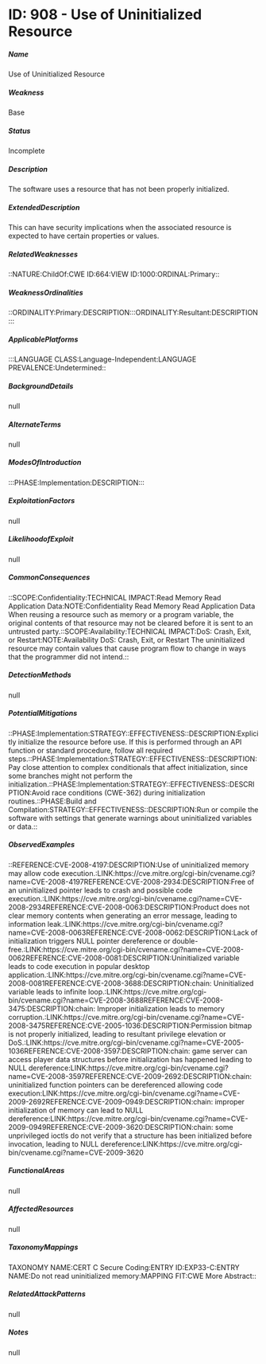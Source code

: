 # ID: 908 - Use of Uninitialized Resource
<h5>Name</h5>Use of Uninitialized Resource
<h5>Weakness</h5>Base
<h5>Status</h5>Incomplete
<h5>Description</h5>The software uses a resource that has not been properly initialized.
<h5>ExtendedDescription</h5>This can have security implications when the associated resource is expected to have certain properties or values.
<h5>RelatedWeaknesses</h5>::NATURE:ChildOf:CWE ID:664:VIEW ID:1000:ORDINAL:Primary::
<h5>WeaknessOrdinalities</h5>::ORDINALITY:Primary:DESCRIPTION:::ORDINALITY:Resultant:DESCRIPTION:::
<h5>ApplicablePlatforms</h5>:::LANGUAGE CLASS:Language-Independent:LANGUAGE PREVALENCE:Undetermined::
<h5>BackgroundDetails</h5>null
<h5>AlternateTerms</h5>null
<h5>ModesOfIntroduction</h5>:::PHASE:Implementation:DESCRIPTION:::
<h5>ExploitationFactors</h5>null
<h5>LikelihoodofExploit</h5>null
<h5>CommonConsequences</h5>::SCOPE:Confidentiality:TECHNICAL IMPACT:Read Memory Read Application Data:NOTE:Confidentiality Read Memory Read Application Data When reusing a resource such as memory or a program variable, the original contents of that resource may not be cleared before it is sent to an untrusted party.::SCOPE:Availability:TECHNICAL IMPACT:DoS: Crash, Exit, or Restart:NOTE:Availability DoS: Crash, Exit, or Restart The uninitialized resource may contain values that cause program flow to change in ways that the programmer did not intend.::
<h5>DetectionMethods</h5>null
<h5>PotentialMitigations</h5>::PHASE:Implementation:STRATEGY::EFFECTIVENESS::DESCRIPTION:Explicitly initialize the resource before use. If this is performed through an API function or standard procedure, follow all required steps.::PHASE:Implementation:STRATEGY::EFFECTIVENESS::DESCRIPTION:Pay close attention to complex conditionals that affect initialization, since some branches might not perform the initialization.::PHASE:Implementation:STRATEGY::EFFECTIVENESS::DESCRIPTION:Avoid race conditions (CWE-362) during initialization routines.::PHASE:Build and Compilation:STRATEGY::EFFECTIVENESS::DESCRIPTION:Run or compile the software with settings that generate warnings about uninitialized variables or data.::
<h5>ObservedExamples</h5>::REFERENCE:CVE-2008-4197:DESCRIPTION:Use of uninitialized memory may allow code execution.:LINK:https://cve.mitre.org/cgi-bin/cvename.cgi?name=CVE-2008-4197REFERENCE:CVE-2008-2934:DESCRIPTION:Free of an uninitialized pointer leads to crash and possible code execution.:LINK:https://cve.mitre.org/cgi-bin/cvename.cgi?name=CVE-2008-2934REFERENCE:CVE-2008-0063:DESCRIPTION:Product does not clear memory contents when generating an error message, leading to information leak.:LINK:https://cve.mitre.org/cgi-bin/cvename.cgi?name=CVE-2008-0063REFERENCE:CVE-2008-0062:DESCRIPTION:Lack of initialization triggers NULL pointer dereference or double-free.:LINK:https://cve.mitre.org/cgi-bin/cvename.cgi?name=CVE-2008-0062REFERENCE:CVE-2008-0081:DESCRIPTION:Uninitialized variable leads to code execution in popular desktop application.:LINK:https://cve.mitre.org/cgi-bin/cvename.cgi?name=CVE-2008-0081REFERENCE:CVE-2008-3688:DESCRIPTION:chain: Uninitialized variable leads to infinite loop.:LINK:https://cve.mitre.org/cgi-bin/cvename.cgi?name=CVE-2008-3688REFERENCE:CVE-2008-3475:DESCRIPTION:chain: Improper initialization leads to memory corruption.:LINK:https://cve.mitre.org/cgi-bin/cvename.cgi?name=CVE-2008-3475REFERENCE:CVE-2005-1036:DESCRIPTION:Permission bitmap is not properly initialized, leading to resultant privilege elevation or DoS.:LINK:https://cve.mitre.org/cgi-bin/cvename.cgi?name=CVE-2005-1036REFERENCE:CVE-2008-3597:DESCRIPTION:chain: game server can access player data structures before initialization has happened leading to NULL dereference:LINK:https://cve.mitre.org/cgi-bin/cvename.cgi?name=CVE-2008-3597REFERENCE:CVE-2009-2692:DESCRIPTION:chain: uninitialized function pointers can be dereferenced allowing code execution:LINK:https://cve.mitre.org/cgi-bin/cvename.cgi?name=CVE-2009-2692REFERENCE:CVE-2009-0949:DESCRIPTION:chain: improper initialization of memory can lead to NULL dereference:LINK:https://cve.mitre.org/cgi-bin/cvename.cgi?name=CVE-2009-0949REFERENCE:CVE-2009-3620:DESCRIPTION:chain: some unprivileged ioctls do not verify that a structure has been initialized before invocation, leading to NULL dereference:LINK:https://cve.mitre.org/cgi-bin/cvename.cgi?name=CVE-2009-3620
<h5>FunctionalAreas</h5>null
<h5>AffectedResources</h5>null
<h5>TaxonomyMappings</h5>TAXONOMY NAME:CERT C Secure Coding:ENTRY ID:EXP33-C:ENTRY NAME:Do not read uninitialized memory:MAPPING FIT:CWE More Abstract::
<h5>RelatedAttackPatterns</h5>null
<h5>Notes</h5>null

